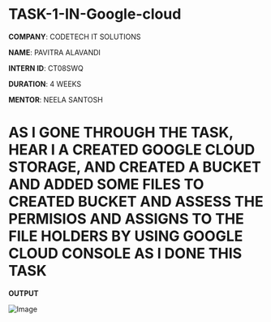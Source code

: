 # TASK-1-IN-Google-cloud

**COMPANY**: CODETECH IT SOLUTIONS

**NAME**: PAVITRA ALAVANDI

**INTERN ID**: CT08SWQ

**DURATION**: 4 WEEKS

**MENTOR**: NEELA SANTOSH

# AS I GONE THROUGH THE TASK, HEAR I A CREATED GOOGLE CLOUD STORAGE, AND CREATED A BUCKET AND ADDED SOME FILES TO CREATED BUCKET AND ASSESS THE PERMISIOS AND ASSIGNS TO THE FILE HOLDERS BY USING GOOGLE CLOUD CONSOLE AS I DONE THIS TASK

**OUTPUT**

![Image](https://github.com/user-attachments/assets/d7e22e24-9223-4faa-9077-6235425cb9b4)
